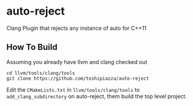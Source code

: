 # auto-reject
Clang Plugin that rejects any instance of auto for C++11

## How To Build
Assuming you already have llvm and clang checked out

```
cd llvm/tools/clang/tools
git clone https://github.com/toshipiazza/auto-reject
```

Edit the `CMakeLists.txt` in `llvm/tools/clang/tools` to
`add_clang_subdirectory` on auto-reject, them build the
top level project.
